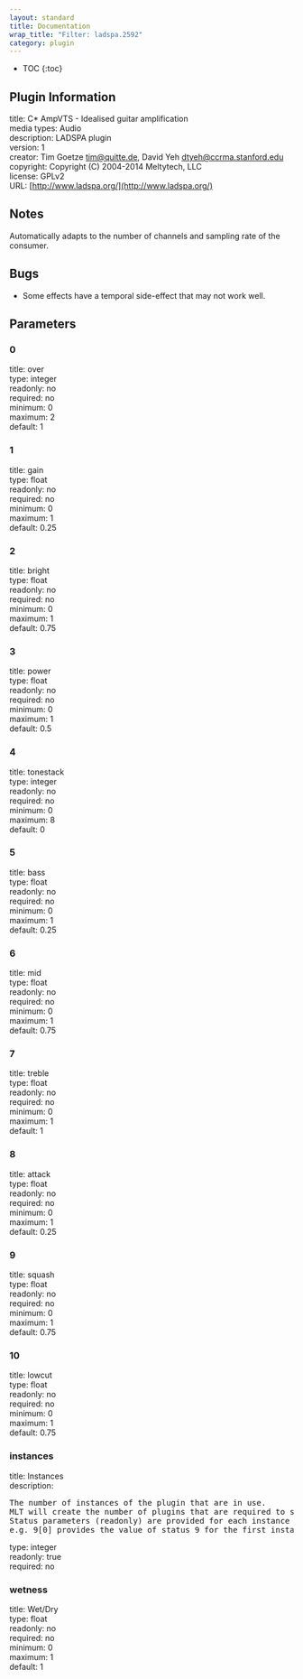```yaml
---
layout: standard
title: Documentation
wrap_title: "Filter: ladspa.2592"
category: plugin
---
```

* TOC
{:toc}

## Plugin Information

title: C* AmpVTS - Idealised guitar amplification  
media types:
Audio  
description: LADSPA plugin  
version: 1  
creator: Tim Goetze <tim@quitte.de>, David Yeh <dtyeh@ccrma.stanford.edu>  
copyright: Copyright (C) 2004-2014 Meltytech, LLC  
license: GPLv2  
URL: [http://www.ladspa.org/](http://www.ladspa.org/)  

## Notes

Automatically adapts to the number of channels and sampling rate of the consumer.

## Bugs

* Some effects have a temporal side-effect that may not work well.


## Parameters

### 0

title: over    
type: integer  
readonly: no  
required: no  
minimum: 0  
maximum: 2  
default: 1  

### 1

title: gain    
type: float  
readonly: no  
required: no  
minimum: 0  
maximum: 1  
default: 0.25  

### 2

title: bright    
type: float  
readonly: no  
required: no  
minimum: 0  
maximum: 1  
default: 0.75  

### 3

title: power    
type: float  
readonly: no  
required: no  
minimum: 0  
maximum: 1  
default: 0.5  

### 4

title: tonestack    
type: integer  
readonly: no  
required: no  
minimum: 0  
maximum: 8  
default: 0  

### 5

title: bass    
type: float  
readonly: no  
required: no  
minimum: 0  
maximum: 1  
default: 0.25  

### 6

title: mid    
type: float  
readonly: no  
required: no  
minimum: 0  
maximum: 1  
default: 0.75  

### 7

title: treble    
type: float  
readonly: no  
required: no  
minimum: 0  
maximum: 1  
default: 1  

### 8

title: attack    
type: float  
readonly: no  
required: no  
minimum: 0  
maximum: 1  
default: 0.25  

### 9

title: squash    
type: float  
readonly: no  
required: no  
minimum: 0  
maximum: 1  
default: 0.75  

### 10

title: lowcut    
type: float  
readonly: no  
required: no  
minimum: 0  
maximum: 1  
default: 0.75  

### instances

title: Instances    
description:
<pre>
The number of instances of the plugin that are in use.
MLT will create the number of plugins that are required to support the number of audio channels.
Status parameters (readonly) are provided for each instance and are accessed by specifying the instance number after the identifier (starting at zero).
e.g. 9[0] provides the value of status 9 for the first instance.
</pre>
type: integer  
readonly: true  
required: no  

### wetness

title: Wet/Dry    
type: float  
readonly: no  
required: no  
minimum: 0  
maximum: 1  
default: 1  

